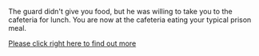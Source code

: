 The guard didn't give you food, but he was willing to take you to the cafeteria for lunch. 
You are now at the cafeteria eating your typical prison meal. 

[Please click right here to find out more](fail-to-escape.md) 

